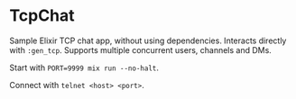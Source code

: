 # TcpChat

Sample Elixir TCP chat app, without using dependencies. Interacts directly with `:gen_tcp`. Supports multiple concurrent users, channels and DMs.

Start with `PORT=9999 mix run --no-halt`.

Connect with `telnet <host> <port>`.